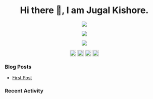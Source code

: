 <h1 align="center">Hi there 👋, I am Jugal Kishore.</h1>
<p align="center"><img src="https://komarev.com/ghpvc/?username=crazyuploader" /></p>
<p align="center"><img src="https://readme-stats.jugalkishore.me//api?username=crazyuploader" /></p>
<p align="center"><img src="https://quotes-github-readme.vercel.app/api?type=horizontal" /></p>
<p align="center">
    <a href="https://dev.to/crazyuploader" target="blank"><img align="center" src="https://cdn.jsdelivr.net/npm/simple-icons@3.0.1/icons/dev-dot-to.svg" alt="amruthpillai" height="20" width="20" /></a>
    <a href="https://twitter.com/crazyjugal" target="blank"><img align="center" src="https://cdn.jsdelivr.net/npm/simple-icons@3.0.1/icons/twitter.svg" alt="kingokings" height="20" width="20" /></a>
    <a href="https://linkedin.com/in/crazyuploader" target="blank"><img align="center" src="https://cdn.jsdelivr.net/npm/simple-icons@3.0.1/icons/linkedin.svg" alt="amruthpillai" height="20" width="20" /></a>
    <a href="https://facebook.com/profile.php?id=100051213879144" target="blank"><img align="center" src="https://cdn.jsdelivr.net/npm/simple-icons@3.0.1/icons/facebook.svg" alt="amruthpillai" height="20" width="20" /></a>
</p>

### Blog Posts
<!-- BLOG-POST-LIST:START -->
- [First Post](https://jugalkishore.me/posts/first-post/)
<!-- BLOG-POST-LIST:END -->

### Recent Activity

<!--START_SECTION:activity-->


